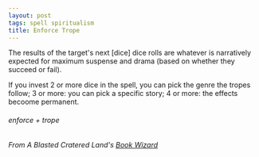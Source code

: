 ```yaml
---
layout: post
tags: spell spiritualism
title: Enforce Trope
---
```


The results of the target's next [dice] dice rolls are whatever is narratively expected for maximum suspense and drama (based on whether they succeed or fail). 

If you invest 2 or more dice in the spell, you can pick the genre the tropes follow; 3 or more: you can pick a specific story; 4 or more: the effects becoome permanent.
 
###### enforce + trope
###### From A Blasted Cratered Land's [Book Wizard](https://crateredland.blogspot.com/2019/07/pay-your-late-fees-book-wizard.html)
